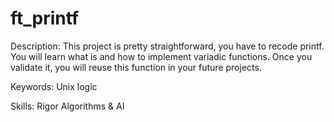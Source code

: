 # ft_printf
Description:
This project is pretty straightforward, you have to recode printf. You will learn what is and how to implement variadic functions. Once you validate it, you will reuse this function in your future projects.

Keywords:
Unix logic

Skills:
Rigor
Algorithms & AI
